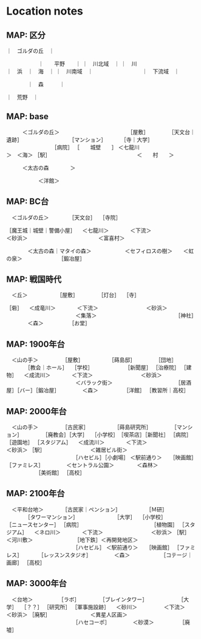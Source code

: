 Location notes
===

## MAP: 区分

｜　ゴルダの丘　｜

　　　　　　｜　　平野　　｜
｜　川北域　｜
｜　川　　　　　　　　　　　　　｜　浜　｜　海　｜
｜　川南域　｜
　　　　　　　　　｜　下流域　｜

　　　　｜　森　　　｜

｜　荒野　｜


## MAP: base

　　　＜ゴルダの丘＞
　　　　　　　　　　　　　［屋敷］
　　　　［天文台｜遺跡］
　　　　　　　　　［マンション］
　　　［寺｜大学］
　　　　　　　　　［病院］
［　　城壁　　］
＜七龍川　　　　　　　　　　　　　　　　　　＞　＜海＞
［駅］
　　　　　　　　　　　　　　　　＜　　村　　＞

　　　＜太古の森　　　　＞


　　　　　　＜洋館＞


## MAP: BC台

　＜ゴルダの丘＞
　　　　［天文台］
　［寺院］

［魔王城｜城壁｜警備小屋］
　＜七龍川＞　　　　＜下流＞　　　　　　　　　＜砂浜＞
　　　　　　　　　　　　　＜富喜村＞

　　　　＜太古の森｜マタイの森＞
　　　　　　＜セフィロスの樹＞　　＜虹の泉＞
　　　　　　　［鍛冶屋］


## MAP: 戦国時代
　＜丘＞　　　　　　［屋敷］
　　　　［灯台］
　［寺］

［砦］
　＜成竜川＞　　　　＜下流＞　　　　　　　　　＜砂浜＞
　　　　　　　　　　　　　＜集落＞
　　　　　　　　　　　　　　　［神社］
　　　　＜森＞
　　　　　［お堂］


## MAP: 1900年台
　＜山の手＞　　　　　［屋敷］
　　　　　［蒔島邸］
　　　　［団地］
　　　　［教会｜ホール］
　［学校］　　　　　　　［新聞屋］
［治療院］
［建物］
　＜成流川＞　　　　＜下流＞　　　　　　　　　＜砂浜＞
　　　　　　　　　　　　　＜バラック街＞
　　　　　　　　　　　　［居酒屋］［バー］［鍛冶屋］
　　　　＜森＞
　　　　　［洋館］
［教習所｜高校］

## MAP: 2000年台
　＜山の手＞　　　　　［古民家］
　　　　　［蒔島研究所］
　　　　［マンション］
　　　　［廃教会］［大学］
　［小学校］　［喫茶店］［新聞社］
［病院］　　　　　　　　　　　　　　［遊園地］
［スタジアム］
　＜成流川＞　　　　＜下流＞　　　　　　　　　＜砂浜＞
［駅］　　　　　　　　　＜雑居ビル街＞
　　　　　　　　　　　　　［ハセビル］［小劇場］
＜駅前通り＞　　［映画館］
［ファミレス］
　　　　＜セントラル公園＞
　　　　＜森林＞
　　　　　　［美術館］
［高校］

## MAP: 2100年台
　＜平和台地＞　　　　［古民家｜ペンション］
　　　　　［Ｍ研］
　　　　［タワーマンション］
　　　　　　　［大学］
　［小学校］　　　　　　　［ニュースセンター］
［病院］　　　　　　　　　　　　　　［植物園］
［スタジアム］
　＜ネロ川＞　　　　＜下流＞　　　　　　　　　＜砂浜＞
［駅］　　　　　　　　＜河川敷＞
　　　　　　　　［地下鉄］＜再開発地区＞
　　　　　　　　　　　　　［ハセビル］
＜駅前通り＞　　［映画館］
［ファミレス］　　　　［レッスンスタジオ］
　　　　＜森＞
　　　　　　［コテージ｜画廊］
［高校］

## MAP: 3000年台
　＜台地＞
　　　　　［ラボ］
　　　　［ブレインタワー］
　　　　　　［大学］
　［？？］
［研究所］
［軍事施設跡］
　＜砂川＞　　　　　＜下流＞　　　　　　　　　＜砂浜＞
［廃駅］　　　　　　　　＜異星人区画＞
　　　　　　　　　　　　　［ハセコーポ］
　　　　＜砂漠＞
　　　　　［廃墟］
